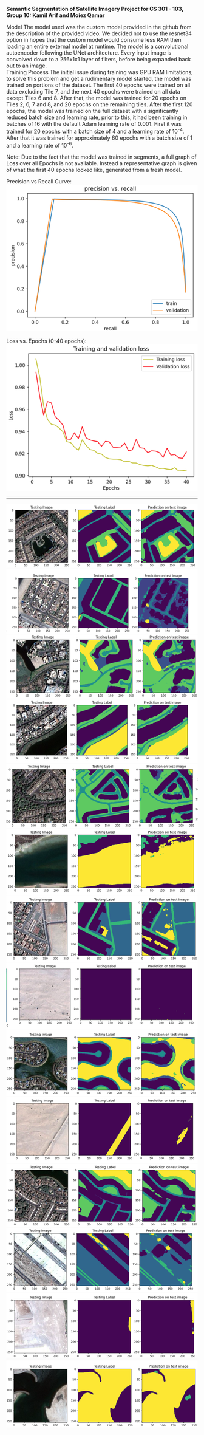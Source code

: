**Semantic Segmentation of Satellite Imagery Project for CS 301 - 103,**
**Group 10: Kamil Arif and Moiez Qamar**

Model
The model used was the custom model provided in the github from the description of the provided video. We decided not to use the resnet34 option in hopes that the custom model would consume less RAM then loading an entire external model at runtime.
The model is a convolutional autoencoder following the UNet architecture. Every input image is convolved down to a 256x1x1 layer of filters, before being expanded back out to an image.  
Training Process
The initial issue during training was GPU RAM limitations; to solve this problem and get a rudimentary model started, the model was trained on portions of the dataset. The first 40 epochs were trained on all data excluding Tile 7, and the next 40 epochs were trained on all data except Tiles 6 and 8. After that, the model was trained for 20 epochs on Tiles 2, 6, 7 and 8, and 20 epochs on the remaining tiles.
After the first 120 epochs, the model was trained on the full dataset with a significantly reduced batch size and learning rate, prior to this, it had been training in batches of 16 with the default Adam learning rate of 0.001. First it was trained for 20 epochs with a batch size of 4 and a learning rate of 10<sup>-4</sup>. After that it was trained for approximately 60 epochs with a batch size of 1 and a learning rate of 10<sup>-6</sup>.

Note: Due to the fact that the model was trained in segments, a full graph of Loss over all Epochs is not available. Instead a representative graph is given of what the first 40 epochs looked like, generated from a fresh model. 

  Precision vs Recall Curve:
![Precision vs Recall](https://github.com/moqm25/CS301_Project/blob/milestone-2/images/Precision%20vs%20Recall.png)


  Loss vs. Epochs (0-40 epochs):
![Loss vs. Epochs (0-40 epochs)](https://github.com/moqm25/CS301_Project/blob/milestone-2/images/Training%20and%20Validation%20Loss.png)
  
  ------------------------------------------------------------
  ![image 1](https://github.com/moqm25/CS301_Project/blob/milestone-2/images/image%201.png)
  ![image 2](https://github.com/moqm25/CS301_Project/blob/milestone-2/images/image%202.png)  
  ![image 3](https://github.com/moqm25/CS301_Project/blob/milestone-2/images/image%203.png)
  ![image 4](https://github.com/moqm25/CS301_Project/blob/milestone-2/images/image%204.png)
  ![image 5](https://github.com/moqm25/CS301_Project/blob/milestone-2/images/image%205.png)
  ![image 6](https://github.com/moqm25/CS301_Project/blob/milestone-2/images/image%206.png)
  ![image 7](https://github.com/moqm25/CS301_Project/blob/milestone-2/images/image%207.png)
  ![image 8](https://github.com/moqm25/CS301_Project/blob/milestone-2/images/image%208.png)
  ![image 9](https://github.com/moqm25/CS301_Project/blob/milestone-2/images/image%209.png)
  ![image 10](https://github.com/moqm25/CS301_Project/blob/milestone-2/images/image%2010.png)
  ![image 11](https://github.com/moqm25/CS301_Project/blob/milestone-2/images/image%2011.png)
  ![image 12](https://github.com/moqm25/CS301_Project/blob/milestone-2/images/image%2012.png)
  ![image 13](https://github.com/moqm25/CS301_Project/blob/milestone-2/images/image%2013.png)
  ![image 14](https://github.com/moqm25/CS301_Project/blob/milestone-2/images/image%2014.png)
